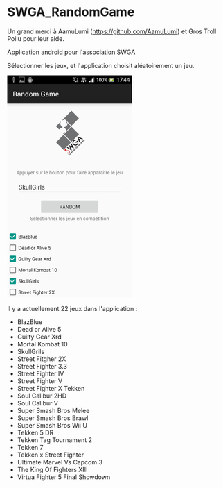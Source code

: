 # SWGA_RandomGame
Un grand merci à AamuLumi (https://github.com/AamuLumi) et Gros Troll Poilu pour leur aide.

Application android pour l'association SWGA

Sélectionner les jeux, et l'application choisit aléatoirement un jeu.

<img src="https://github.com/SWGAKamui/SWGA_RandomGame/blob/master/example.png" width="288px" height="512px" />

Il y a actuellement 22 jeux dans l'application :
* BlazBlue
* Dead or Alive 5
* Guilty Gear Xrd
* Mortal Kombat 10
* SkullGrils
* Street Fitgher 2X
* Street Fighter 3.3
* Street Fighter IV
* Street Fighter V
* Street Fighter X Tekken
* Soul Calibur 2HD
* Soul Calibur V
* Super Smash Bros Melee
* Super Smash Bros Brawl
* Super Smash Bros Wii U
* Tekken 5 DR
* Tekken Tag Tournament 2
* Tekken 7
* Tekken x Street Fighter
* Ultimate Marvel Vs Capcom 3
* The King Of Fighters XIII
* Virtua Fighter 5 Final Showdown
